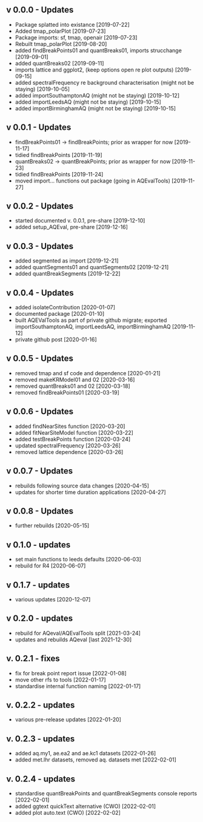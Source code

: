 ## v 0.0.0 - Updates

* Package splatted into existance [2019-07-22] 
* Added tmap_polarPlot [2019-07-23] 
* Package imports: sf, tmap, openair [2019-07-23] 
* Rebuilt tmap_polarPlot [2019-08-20] 
* added findBreakPoints01 and quantBreaks01, imports strucchange [2019-09-01] 
* added quantBreaks02 [2019-09-11] 
* imports lattice and ggplot2, (keep options open re plot outputs) [2019-09-15] 
* added spectralFrequency re background characterisation (might not be staying) [2019-10-05] 
* added importSouthamptonAQ (might not be staying) [2019-10-12] 
* added importLeedsAQ (might not be staying) [2019-10-15]
* added importBirminghamAQ (might not be staying) [2019-10-15]

## v 0.0.1 - Updates

* findBreakPoints01 -> findBreakPoints; prior as wrapper for now [2019-11-17]
* tidied findBreakPoints [2019-11-19] 
* quantBreaks02 -> quantBreakPoints; prior as wrapper for now [2019-11-23]  
* tidied findBreakPoints [2019-11-24] 
* moved import... functions out package (going in AQEvalTools) [2019-11-27]

## v 0.0.2 - Updates 

* started documented v. 0.0.1, pre-share [2019-12-10]  
* added setup_AQEval, pre-share [2019-12-16] 

## v 0.0.3 - Updates 

* added segmented as import [2019-12-21] 
* added quantSegments01 and quantSegments02 [2019-12-21] 
* added quantBreakSegments [2019-12-22]
 
## v 0.0.4 - Updates

* added isolateContribution [2020-01-07] 
* documented package [2020-01-10] 
* built AQEValTools as part of private github migrate; exported importSouthamptonAQ, importLeedsAQ, importBirminghamAQ  [2019-11-12]
* private github post [2020-01-16]

## v 0.0.5 - Updates

* removed tmap and sf code and dependence [2020-01-21] 
* removed makeKRModel01 and 02 [2020-03-16] 
* removed quantBreaks01 and 02 [2020-03-18]
* removed findBreakPoints01 [2020-03-19] 

## v 0.0.6 - Updates 

* added findNearSites function [2020-03-20] 
* added fitNearSiteModel function [2020-03-22] 
* added testBreakPoints function [2020-03-24] 
* updated spectralFrequency [2020-03-26]
* removed lattice dependence [2020-03-26] 

## v 0.0.7 - Updates 

* rebuilds following source data changes [2020-04-15] 
* updates for shorter time duration applications [2020-04-27] 

## v 0.0.8 - Updates 

* further rebuilds [2020-05-15]

## v 0.1.0 - updates 

* set main functions to leeds defaults [2020-06-03] 
* rebuild for R4  [2020-06-07] 

## v 0.1.7 - updates 

* various updates [2020-12-07]

## v 0.2.0 - updates 

* rebuild for AQeval/AQEvalTools split [2021-03-24]
* updates and rebuilds AQeval [last 2021-12-30] 

## v. 0.2.1 - fixes

* fix for break point report issue [2022-01-08]
* move other rfs to tools [2022-01-17]
* standardise internal function naming [2022-01-17]

## v. 0.2.2 - updates

* various pre-release updates [2022-01-20]

## v. 0.2.3 - updates

* added aq.my1, ae.ea2 and ae.kc1 datasets [2022-01-26] 
* added met.lhr datasets, removed aq. datasets met [2022-02-01] 

## v. 0.2.4 - updates 

* standardise quantBreakPoints and quantBreakSegments 
console reports [2022-02-01] 
* added ggtext quickText alternative (CWO) [2022-02-01] 
* added plot auto.text (CWO) [2022-02-02] 





